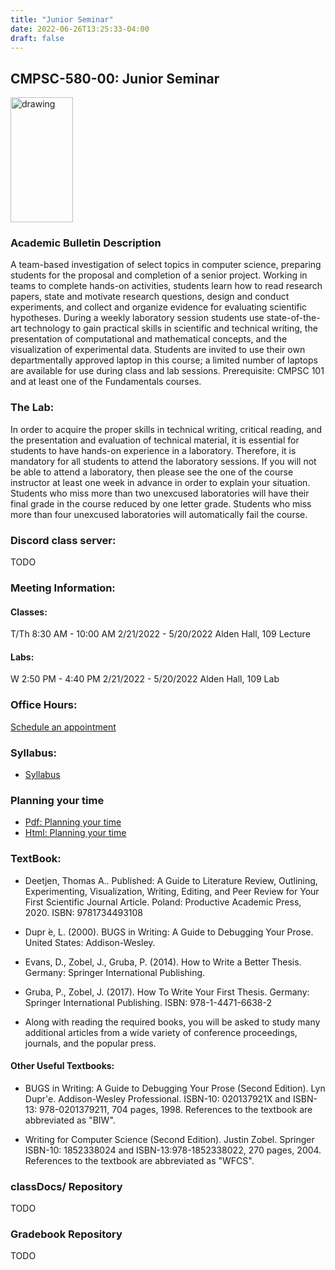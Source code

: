 ```yaml
---
title: "Junior Seminar"
date: 2022-06-26T13:25:33-04:00
draft: false
---
```

## CMPSC-580-00: Junior Seminar

<img src="/images/juniorseminar/cogs.png" alt="drawing" width="100" height="200"/>


### Academic Bulletin Description
A team-based investigation of select topics in computer science, preparing students for the proposal and completion of a senior project. Working in teams to complete hands-on activities, students learn how to read research papers, state and motivate research questions, design and conduct experiments, and collect and organize evidence for evaluating scientific hypotheses. During a weekly laboratory session students use state-of-the-art technology to gain practical skills in scientific and technical writing, the presentation of computational and mathematical concepts, and the visualization of experimental data. Students are invited to use their own departmentally approved laptop in this course; a limited number of laptops are available for use during class and lab sessions. Prerequisite: CMPSC 101 and at least one of the Fundamentals courses.

### The Lab:
In order to acquire the proper skills in technical writing, critical reading, and the presentation and evaluation of technical material, it is essential for students to have hands-on experience in a laboratory. Therefore, it is mandatory for all students to attend the laboratory sessions. If you will not be able to attend a laboratory, then please see the one of the course instructor at least one week in advance in order to explain your situation. Students who miss more than two unexcused laboratories will have their final grade in the course reduced by one letter grade. Students who miss more than four unexcused laboratories will automatically fail the course.


### Discord class server:
TODO

### Meeting Information:
#### Classes:

T/Th 8:30 AM - 10:00 AM
2/21/2022 - 5/20/2022
Alden Hall, 109 Lecture

#### Labs:
W 2:50 PM - 4:40 PM
2/21/2022 - 5/20/2022
Alden Hall, 109 Lab

### Office Hours:
[Schedule an appointment](/about/)

### Syllabus:
+ [Syllabus](/images/juniorseminar/new_obc_syllabus_CS580s2022.pdf)

### Planning your time
+ [Pdf: Planning your time](/images/juniorseminar/planningYourTime_cs580s2022.pdf)
+ [Html: Planning your time](/images/juniorseminar/planningYourTime_cs580s2022.html)



### TextBook:
+ Deetjen, Thomas A.. Published: A Guide to Literature Review, Outlining, Experimenting, Visualization, Writing, Editing, and Peer Review for Your First Scientific Journal Article. Poland: Productive Academic Press, 2020. ISBN: 9781734493108

+ Dupr ́e, L. (2000). BUGS in Writing: A Guide to Debugging Your Prose. United States: Addison-Wesley.

+ Evans, D., Zobel, J., Gruba, P. (2014). How to Write a Better Thesis. Germany: Springer International Publishing.

+ Gruba, P., Zobel, J. (2017). How To Write Your First Thesis. Germany: Springer International Publishing. ISBN: 978-1-4471-6638-2

+ Along with reading the required books, you will be asked to study many additional articles from a wide variety of conference proceedings, journals, and the popular press.
#### Other Useful Textbooks:
+ BUGS in Writing: A Guide to Debugging Your Prose (Second Edition). Lyn Dupr\'e. Addison-Wesley Professional. ISBN-10: 020137921X and ISBN-13: 978-0201379211, 704 pages, 1998. References to the textbook are abbreviated as "BIW".

+ Writing for Computer Science (Second Edition). Justin Zobel. Springer ISBN-10: 1852338024 and ISBN-13:978-1852338022, 270 pages, 2004. References to the textbook are abbreviated as "WFCS".

### classDocs/ Repository
TODO

### Gradebook Repository
TODO
